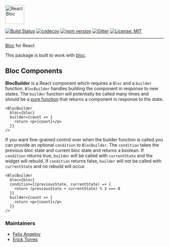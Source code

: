 <img src="https://raw.githubusercontent.com/felangel/bloc.js/master/packages/react-bloc/assets/react_bloc_logo_full.png" height="60" alt="ReactBloc" />

[![Build Status](https://travis-ci.org/felangel/bloc.js.svg?branch=master)](https://travis-ci.org/felangel/bloc.js)
[![codecov](https://codecov.io/gh/felangel/bloc.js/branch/master/graph/badge.svg)](https://codecov.io/gh/felangel/bloc.js)
[![npm version](https://badge.fury.io/js/%40felangel%2Freact-bloc.svg)](https://badge.fury.io/js/%40felangel%2Freact-bloc)
[![Gitter](https://img.shields.io/badge/gitter-chat-hotpink.svg)](https://gitter.im/bloc_package/Lobby)
[![License: MIT](https://img.shields.io/badge/License-MIT-purple.svg)](https://opensource.org/licenses/MIT)

---

[Bloc](https://github.com/felangel/bloc) for React

This package is built to work with [bloc](https://www.npmjs.com/package/@felangel/bloc).

## Bloc Components

**BlocBuilder** is a React component which requires a `Bloc` and a `builder` function. `BlocBuilder` handles building the component in response to new states. The `builder` function will potentially be called many times and should be a [pure function](https://en.wikipedia.org/wiki/Pure_function) that returns a component in response to the state.

```tsx
<BlocBuilder
  bloc={bloc}
  builder={count => {
    return <p>{count}</p>
  }}
/>
```

If you want fine-grained control over when the builder function is called you can provide an optional `condition` to `BlocBuilder`. The `condition` takes the previous bloc state and current bloc state and returns a boolean. If `condition` returns true, `builder` will be called with `currentState` and the widget will rebuild. If `condition` returns false, `builder` will not be called with `currentState` and no rebuild will occur.

```tsx
<BlocBuilder
  bloc={bloc}
  condition={(previousState, currentState) => {
    return (previousState + currentState) % 3 === 0
  }}
  builder={count => {
    return <p>{count}</p>
  }}
/>
```

### Maintainers

- [Felix Angelov](https://github.com/felangel)
- [Erick Torres](https://github.com/erickjtorres)
